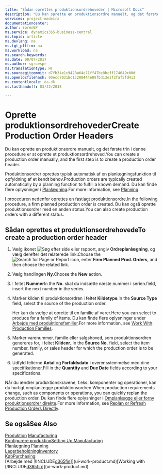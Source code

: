 ```yaml
---
title: "Sådan oprettes produktionsordrehoveder | Microsoft Docs"
description: "Du kan oprette en produktionsordre manuelt, og det første trin i denne procedure er at oprette et produktionsordrehoved."
services: project-madeira
documentationcenter: 
author: SorenGP
ms.service: dynamics365-business-central
ms.topic: article
ms.devlang: na
ms.tgt_pltfrm: na
ms.workload: na
ms.search.keywords: 
ms.date: 09/07/2017
ms.author: sgroespe
ms.translationtype: HT
ms.sourcegitcommit: d7fb34e1c9428a64c71ff47be8bcff174649c00d
ms.openlocfilehash: 00ecc7031bc1c208444e89fbd13e2f2faf5fd413
ms.contentlocale: da-dk
ms.lasthandoff: 03/22/2018

---
```

# <a name="create-production-order-headers"></a><span data-ttu-id="74d2f-103">Oprette produktionsordrehoveder</span><span class="sxs-lookup"><span data-stu-id="74d2f-103">Create Production Order Headers</span></span>
<span data-ttu-id="74d2f-104">Du kan oprette en produktionsordre manuelt, og det første trin i denne procedure er at oprette et produktionsordrehoved.</span><span class="sxs-lookup"><span data-stu-id="74d2f-104">You can create a production order manually, and the first step is to create a production order header.</span></span>

<span data-ttu-id="74d2f-105">Produktionsordrer oprettes typisk automatisk af en planlægningsfunktion til opfyldning af et kendt behov.</span><span class="sxs-lookup"><span data-stu-id="74d2f-105">Production orders are typically created automatically by a planning function to fulfill a known demand.</span></span> <span data-ttu-id="74d2f-106">Du kan finde flere oplysninger i [Planlægning](production-planning.md).</span><span class="sxs-lookup"><span data-stu-id="74d2f-106">For more information, see [Planning](production-planning.md).</span></span>   

<span data-ttu-id="74d2f-107">I proceduren nedenfor oprettes en fastlagt produktionsordre.</span><span class="sxs-lookup"><span data-stu-id="74d2f-107">In the following procedure, a firm planned production order is created.</span></span> <span data-ttu-id="74d2f-108">Du kan også oprette produktionsordrer med en anden status.</span><span class="sxs-lookup"><span data-stu-id="74d2f-108">You can also create production orders with a different status.</span></span>  

## <a name="to-create-a-production-order-header"></a><span data-ttu-id="74d2f-109">Sådan oprettes et produktionsordrehovede</span><span class="sxs-lookup"><span data-stu-id="74d2f-109">To create a production order header</span></span>  
1.  <span data-ttu-id="74d2f-110">Vælg ikonet ![Søg efter side eller rapport](media/ui-search/search_small.png "Ikonet Søg efter side eller rapport"), angiv **Ordreplanlægning**, og vælg derefter det relaterede link.</span><span class="sxs-lookup"><span data-stu-id="74d2f-110">Choose the ![Search for Page or Report](media/ui-search/search_small.png "Search for Page or Report icon") icon, enter **Firm Planned Prod. Orders**, and then choose the related link.</span></span>  
2.  <span data-ttu-id="74d2f-111">Vælg handlingen **Ny**.</span><span class="sxs-lookup"><span data-stu-id="74d2f-111">Choose the **New** action.</span></span>  
3.  <span data-ttu-id="74d2f-112">I feltet **Nummer**</span><span class="sxs-lookup"><span data-stu-id="74d2f-112">In the **No.**</span></span> <span data-ttu-id="74d2f-113">skal du indsætte næste nummer i serien.</span><span class="sxs-lookup"><span data-stu-id="74d2f-113">field, insert the next number in the series.</span></span>  
4.  <span data-ttu-id="74d2f-114">Marker kilden til produktionsordren i feltet **Kildetype**.</span><span class="sxs-lookup"><span data-stu-id="74d2f-114">In the **Source Type** field, select the source of the production order.</span></span>

    <span data-ttu-id="74d2f-115">Her kan du vælge at oprette til en familie af varer.</span><span class="sxs-lookup"><span data-stu-id="74d2f-115">Here you can select to produce for a family of items.</span></span> <span data-ttu-id="74d2f-116">Du kan finde flere oplysninger under [Arbejde med produktionsfamilier](production-how-work-family.md).</span><span class="sxs-lookup"><span data-stu-id="74d2f-116">For more information, see [Work With Production Families](production-how-work-family.md).</span></span>
5.  <span data-ttu-id="74d2f-117">Marker varenummer, familie eller salgshoved, som produktionsordren genereres for, i feltet **Kildenr.**.</span><span class="sxs-lookup"><span data-stu-id="74d2f-117">In the **Source No.** field, select the item number, family, or sales header for which the production order is to be generated.</span></span>  
6.  <span data-ttu-id="74d2f-118">Udfyld felterne **Antal** og **Forfaldsdato** i overensstemmelse med dine specifikationer.</span><span class="sxs-lookup"><span data-stu-id="74d2f-118">Fill in the **Quantity** and **Due Date** fields according to your specifications.</span></span>  

<span data-ttu-id="74d2f-119">Når du ændrer produktionskravene, f.eks. komponenter og operationer, kan du hurtigt omplanlægge produktionsordren.</span><span class="sxs-lookup"><span data-stu-id="74d2f-119">When production requirements change, such as components or operations, you can quickly replan the production order.</span></span> <span data-ttu-id="74d2f-120">Du kan finde flere oplysninger i [Omplanlægge eller forny produktionsordrer direkte](production-how-to-replan-refresh-production-orders.md).</span><span class="sxs-lookup"><span data-stu-id="74d2f-120">For more information, see [Replan or Refresh Production Orders Directly](production-how-to-replan-refresh-production-orders.md).</span></span> 

## <a name="see-also"></a><span data-ttu-id="74d2f-121">Se også</span><span class="sxs-lookup"><span data-stu-id="74d2f-121">See Also</span></span>  
<span data-ttu-id="74d2f-122">[Produktion](production-manage-manufacturing.md)  </span><span class="sxs-lookup"><span data-stu-id="74d2f-122">[Manufacturing](production-manage-manufacturing.md)  </span></span>  
[<span data-ttu-id="74d2f-123">Konfigurere produktion</span><span class="sxs-lookup"><span data-stu-id="74d2f-123">Setting Up Manufacturing</span></span>](production-configure-production-processes.md)  
<span data-ttu-id="74d2f-124">[Planlægning](production-planning.md)    </span><span class="sxs-lookup"><span data-stu-id="74d2f-124">[Planning](production-planning.md)    </span></span>  
[<span data-ttu-id="74d2f-125">Lagerbeholdning</span><span class="sxs-lookup"><span data-stu-id="74d2f-125">Inventory</span></span>](inventory-manage-inventory.md)  
[<span data-ttu-id="74d2f-126">Køb</span><span class="sxs-lookup"><span data-stu-id="74d2f-126">Purchasing</span></span>](purchasing-manage-purchasing.md)  
<span data-ttu-id="74d2f-127">[Arbejde med [!INCLUDE[d365fin](includes/d365fin_md.md)]](ui-work-product.md)</span><span class="sxs-lookup"><span data-stu-id="74d2f-127">[Working with [!INCLUDE[d365fin](includes/d365fin_md.md)]](ui-work-product.md)</span></span>

